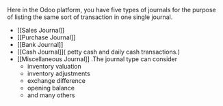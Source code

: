 Here in the Odoo platform, you have five types of journals for the purpose of listing the same sort of transaction in one single journal. 
- [[Sales Journal]]
- [[Purchase Journal]]
- [[Bank Journal]]
- [[Cash Journal]]( petty cash and daily cash transactions.)
- [[Miscellaneous Journal]] .The journal type can consider
	- inventory valuation
	- inventory adjustments
	- exchange difference
	- opening balance
	- and many others